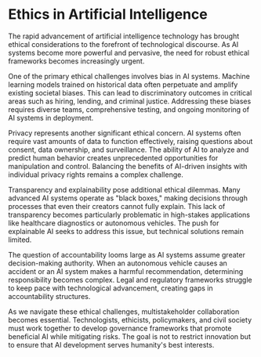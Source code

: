 # Ethics in Artificial Intelligence

The rapid advancement of artificial intelligence technology has brought ethical considerations to the forefront of technological discourse. As AI systems become more powerful and pervasive, the need for robust ethical frameworks becomes increasingly urgent.

One of the primary ethical challenges involves bias in AI systems. Machine learning models trained on historical data often perpetuate and amplify existing societal biases. This can lead to discriminatory outcomes in critical areas such as hiring, lending, and criminal justice. Addressing these biases requires diverse teams, comprehensive testing, and ongoing monitoring of AI systems in deployment.

Privacy represents another significant ethical concern. AI systems often require vast amounts of data to function effectively, raising questions about consent, data ownership, and surveillance. The ability of AI to analyze and predict human behavior creates unprecedented opportunities for manipulation and control. Balancing the benefits of AI-driven insights with individual privacy rights remains a complex challenge.

Transparency and explainability pose additional ethical dilemmas. Many advanced AI systems operate as "black boxes," making decisions through processes that even their creators cannot fully explain. This lack of transparency becomes particularly problematic in high-stakes applications like healthcare diagnostics or autonomous vehicles. The push for explainable AI seeks to address this issue, but technical solutions remain limited.

The question of accountability looms large as AI systems assume greater decision-making authority. When an autonomous vehicle causes an accident or an AI system makes a harmful recommendation, determining responsibility becomes complex. Legal and regulatory frameworks struggle to keep pace with technological advancement, creating gaps in accountability structures.

As we navigate these ethical challenges, multistakeholder collaboration becomes essential. Technologists, ethicists, policymakers, and civil society must work together to develop governance frameworks that promote beneficial AI while mitigating risks. The goal is not to restrict innovation but to ensure that AI development serves humanity's best interests.
